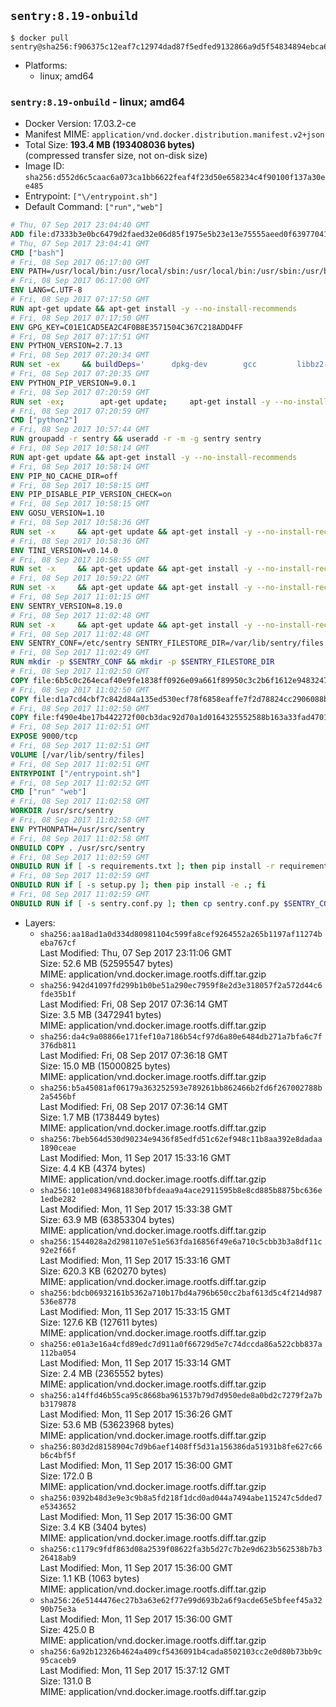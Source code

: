 ## `sentry:8.19-onbuild`

```console
$ docker pull sentry@sha256:f906375c12eaf7c12974dad87f5edfed9132866a9d5f54834894ebca650de1da
```

-	Platforms:
	-	linux; amd64

### `sentry:8.19-onbuild` - linux; amd64

-	Docker Version: 17.03.2-ce
-	Manifest MIME: `application/vnd.docker.distribution.manifest.v2+json`
-	Total Size: **193.4 MB (193408036 bytes)**  
	(compressed transfer size, not on-disk size)
-	Image ID: `sha256:d552d6c5caac6a073ca1bb6622feaf4f23d50e658234c4f90100f137a30ee485`
-	Entrypoint: `["\/entrypoint.sh"]`
-	Default Command: `["run","web"]`

```dockerfile
# Thu, 07 Sep 2017 23:04:40 GMT
ADD file:d7333b3e0bc6479d2faed32e06d85f1975e5b23e13e75555aeed0f639770413b in / 
# Thu, 07 Sep 2017 23:04:41 GMT
CMD ["bash"]
# Fri, 08 Sep 2017 06:17:00 GMT
ENV PATH=/usr/local/bin:/usr/local/sbin:/usr/local/bin:/usr/sbin:/usr/bin:/sbin:/bin
# Fri, 08 Sep 2017 06:17:00 GMT
ENV LANG=C.UTF-8
# Fri, 08 Sep 2017 07:17:50 GMT
RUN apt-get update && apt-get install -y --no-install-recommends 		ca-certificates 		libgdbm3 		libsqlite3-0 		libssl1.0.0 	&& rm -rf /var/lib/apt/lists/*
# Fri, 08 Sep 2017 07:17:50 GMT
ENV GPG_KEY=C01E1CAD5EA2C4F0B8E3571504C367C218ADD4FF
# Fri, 08 Sep 2017 07:17:51 GMT
ENV PYTHON_VERSION=2.7.13
# Fri, 08 Sep 2017 07:20:34 GMT
RUN set -ex 	&& buildDeps=' 		dpkg-dev 		gcc 		libbz2-dev 		libc6-dev 		libdb-dev 		libgdbm-dev 		libncurses-dev 		libreadline-dev 		libsqlite3-dev 		libssl-dev 		make 		tcl-dev 		tk-dev 		wget 		xz-utils 		zlib1g-dev 	' 	&& apt-get update && apt-get install -y $buildDeps --no-install-recommends && rm -rf /var/lib/apt/lists/* 		&& wget -O python.tar.xz "https://www.python.org/ftp/python/${PYTHON_VERSION%%[a-z]*}/Python-$PYTHON_VERSION.tar.xz" 	&& wget -O python.tar.xz.asc "https://www.python.org/ftp/python/${PYTHON_VERSION%%[a-z]*}/Python-$PYTHON_VERSION.tar.xz.asc" 	&& export GNUPGHOME="$(mktemp -d)" 	&& gpg --keyserver ha.pool.sks-keyservers.net --recv-keys "$GPG_KEY" 	&& gpg --batch --verify python.tar.xz.asc python.tar.xz 	&& rm -rf "$GNUPGHOME" python.tar.xz.asc 	&& mkdir -p /usr/src/python 	&& tar -xJC /usr/src/python --strip-components=1 -f python.tar.xz 	&& rm python.tar.xz 		&& cd /usr/src/python 	&& gnuArch="$(dpkg-architecture --query DEB_BUILD_GNU_TYPE)" 	&& ./configure 		--build="$gnuArch" 		--enable-shared 		--enable-unicode=ucs4 	&& make -j "$(nproc)" 	&& make install 	&& ldconfig 		&& apt-get purge -y --auto-remove $buildDeps 		&& find /usr/local -depth 		\( 			\( -type d -a \( -name test -o -name tests \) \) 			-o 			\( -type f -a \( -name '*.pyc' -o -name '*.pyo' \) \) 		\) -exec rm -rf '{}' + 	&& rm -rf /usr/src/python
# Fri, 08 Sep 2017 07:20:35 GMT
ENV PYTHON_PIP_VERSION=9.0.1
# Fri, 08 Sep 2017 07:20:59 GMT
RUN set -ex; 		apt-get update; 	apt-get install -y --no-install-recommends wget; 	rm -rf /var/lib/apt/lists/*; 		wget -O get-pip.py 'https://bootstrap.pypa.io/get-pip.py'; 		apt-get purge -y --auto-remove wget; 		python get-pip.py 		--disable-pip-version-check 		--no-cache-dir 		"pip==$PYTHON_PIP_VERSION" 	; 	pip --version; 		find /usr/local -depth 		\( 			\( -type d -a \( -name test -o -name tests \) \) 			-o 			\( -type f -a \( -name '*.pyc' -o -name '*.pyo' \) \) 		\) -exec rm -rf '{}' +; 	rm -f get-pip.py
# Fri, 08 Sep 2017 07:20:59 GMT
CMD ["python2"]
# Fri, 08 Sep 2017 10:57:44 GMT
RUN groupadd -r sentry && useradd -r -m -g sentry sentry
# Fri, 08 Sep 2017 10:58:14 GMT
RUN apt-get update && apt-get install -y --no-install-recommends         gcc         git         libffi-dev         libjpeg-dev         libpq-dev         libxml2-dev         libxslt-dev         libyaml-dev     && rm -rf /var/lib/apt/lists/*
# Fri, 08 Sep 2017 10:58:14 GMT
ENV PIP_NO_CACHE_DIR=off
# Fri, 08 Sep 2017 10:58:15 GMT
ENV PIP_DISABLE_PIP_VERSION_CHECK=on
# Fri, 08 Sep 2017 10:58:15 GMT
ENV GOSU_VERSION=1.10
# Fri, 08 Sep 2017 10:58:36 GMT
RUN set -x     && apt-get update && apt-get install -y --no-install-recommends wget && rm -rf /var/lib/apt/lists/*     && wget -O /usr/local/bin/gosu "https://github.com/tianon/gosu/releases/download/$GOSU_VERSION/gosu-$(dpkg --print-architecture)"     && wget -O /usr/local/bin/gosu.asc "https://github.com/tianon/gosu/releases/download/$GOSU_VERSION/gosu-$(dpkg --print-architecture).asc"     && export GNUPGHOME="$(mktemp -d)"     && gpg --keyserver ha.pool.sks-keyservers.net --recv-keys B42F6819007F00F88E364FD4036A9C25BF357DD4     && gpg --batch --verify /usr/local/bin/gosu.asc /usr/local/bin/gosu     && rm -r "$GNUPGHOME" /usr/local/bin/gosu.asc     && chmod +x /usr/local/bin/gosu     && gosu nobody true     && apt-get purge -y --auto-remove wget
# Fri, 08 Sep 2017 10:58:36 GMT
ENV TINI_VERSION=v0.14.0
# Fri, 08 Sep 2017 10:58:55 GMT
RUN set -x     && apt-get update && apt-get install -y --no-install-recommends wget && rm -rf /var/lib/apt/lists/*     && wget -O /usr/local/bin/tini "https://github.com/krallin/tini/releases/download/$TINI_VERSION/tini"     && wget -O /usr/local/bin/tini.asc "https://github.com/krallin/tini/releases/download/$TINI_VERSION/tini.asc"     && export GNUPGHOME="$(mktemp -d)"     && gpg --keyserver ha.pool.sks-keyservers.net --recv-keys 6380DC428747F6C393FEACA59A84159D7001A4E5     && gpg --batch --verify /usr/local/bin/tini.asc /usr/local/bin/tini     && rm -r "$GNUPGHOME" /usr/local/bin/tini.asc     && chmod +x /usr/local/bin/tini     && tini -h     && apt-get purge -y --auto-remove wget
# Fri, 08 Sep 2017 10:59:22 GMT
RUN set -x     && apt-get update && apt-get install -y --no-install-recommends make && rm -rf /var/lib/apt/lists/*     && pip install librabbitmq==1.6.1     && python -c 'import librabbitmq'     && apt-get purge -y --auto-remove make
# Fri, 08 Sep 2017 11:01:15 GMT
ENV SENTRY_VERSION=8.19.0
# Fri, 08 Sep 2017 11:02:48 GMT
RUN set -x     && apt-get update && apt-get install -y --no-install-recommends wget g++ && rm -rf /var/lib/apt/lists/*     && mkdir -p /usr/src/sentry     && wget -O /usr/src/sentry/sentry-${SENTRY_VERSION}-py27-none-any.whl "https://github.com/getsentry/sentry/releases/download/${SENTRY_VERSION}/sentry-${SENTRY_VERSION}-py27-none-any.whl"     && wget -O /usr/src/sentry/sentry-${SENTRY_VERSION}-py27-none-any.whl.asc "https://github.com/getsentry/sentry/releases/download/${SENTRY_VERSION}/sentry-${SENTRY_VERSION}-py27-none-any.whl.asc"     && wget -O /usr/src/sentry/sentry_plugins-${SENTRY_VERSION}-py2.py3-none-any.whl "https://github.com/getsentry/sentry/releases/download/${SENTRY_VERSION}/sentry_plugins-${SENTRY_VERSION}-py2.py3-none-any.whl"     && wget -O /usr/src/sentry/sentry_plugins-${SENTRY_VERSION}-py2.py3-none-any.whl.asc "https://github.com/getsentry/sentry/releases/download/${SENTRY_VERSION}/sentry_plugins-${SENTRY_VERSION}-py2.py3-none-any.whl.asc"     && export GNUPGHOME="$(mktemp -d)"     && gpg --keyserver ha.pool.sks-keyservers.net --recv-keys D8749766A66DD714236A932C3B2D400CE5BBCA60     && gpg --batch --verify /usr/src/sentry/sentry-${SENTRY_VERSION}-py27-none-any.whl.asc /usr/src/sentry/sentry-${SENTRY_VERSION}-py27-none-any.whl     && gpg --batch --verify /usr/src/sentry/sentry_plugins-${SENTRY_VERSION}-py2.py3-none-any.whl.asc /usr/src/sentry/sentry_plugins-${SENTRY_VERSION}-py2.py3-none-any.whl     && pip install         /usr/src/sentry/sentry-${SENTRY_VERSION}-py27-none-any.whl         /usr/src/sentry/sentry_plugins-${SENTRY_VERSION}-py2.py3-none-any.whl     && sentry --help     && sentry plugins list     && rm -r "$GNUPGHOME" /usr/src/sentry     && apt-get purge -y --auto-remove wget g++
# Fri, 08 Sep 2017 11:02:48 GMT
ENV SENTRY_CONF=/etc/sentry SENTRY_FILESTORE_DIR=/var/lib/sentry/files
# Fri, 08 Sep 2017 11:02:49 GMT
RUN mkdir -p $SENTRY_CONF && mkdir -p $SENTRY_FILESTORE_DIR
# Fri, 08 Sep 2017 11:02:50 GMT
COPY file:6b5c0c264ecaf40e9fe1838ff0926e09a661f89950c3c2b6f1612e948324733d in /etc/sentry/ 
# Fri, 08 Sep 2017 11:02:50 GMT
COPY file:d1a7cd4cbf7c842d84a135ed530ecf78f6858eaffe7f2d78824cc2906088bdd1 in /etc/sentry/ 
# Fri, 08 Sep 2017 11:02:50 GMT
COPY file:f490e4be17b442272f00cb3dac92d70a1d0164325552588b163a33fad4701f18 in /entrypoint.sh 
# Fri, 08 Sep 2017 11:02:51 GMT
EXPOSE 9000/tcp
# Fri, 08 Sep 2017 11:02:51 GMT
VOLUME [/var/lib/sentry/files]
# Fri, 08 Sep 2017 11:02:51 GMT
ENTRYPOINT ["/entrypoint.sh"]
# Fri, 08 Sep 2017 11:02:52 GMT
CMD ["run" "web"]
# Fri, 08 Sep 2017 11:02:58 GMT
WORKDIR /usr/src/sentry
# Fri, 08 Sep 2017 11:02:58 GMT
ENV PYTHONPATH=/usr/src/sentry
# Fri, 08 Sep 2017 11:02:58 GMT
ONBUILD COPY . /usr/src/sentry
# Fri, 08 Sep 2017 11:02:59 GMT
ONBUILD RUN if [ -s requirements.txt ]; then pip install -r requirements.txt; fi
# Fri, 08 Sep 2017 11:02:59 GMT
ONBUILD RUN if [ -s setup.py ]; then pip install -e .; fi
# Fri, 08 Sep 2017 11:02:59 GMT
ONBUILD RUN if [ -s sentry.conf.py ]; then cp sentry.conf.py $SENTRY_CONF/; fi 	&& if [ -s config.yml ]; then cp config.yml $SENTRY_CONF/; fi
```

-	Layers:
	-	`sha256:aa18ad1a0d334d80981104c599fa8cef9264552a265b1197af11274beba767cf`  
		Last Modified: Thu, 07 Sep 2017 23:11:06 GMT  
		Size: 52.6 MB (52595547 bytes)  
		MIME: application/vnd.docker.image.rootfs.diff.tar.gzip
	-	`sha256:942d41097fd299b1b0be51a290ec7959f8e2d3e318057f2a572d44c6fde35b1f`  
		Last Modified: Fri, 08 Sep 2017 07:36:14 GMT  
		Size: 3.5 MB (3472941 bytes)  
		MIME: application/vnd.docker.image.rootfs.diff.tar.gzip
	-	`sha256:da4c9a08866e171fef10a7186b54cf97d6a80e6484db271a7bfa6c7f376db811`  
		Last Modified: Fri, 08 Sep 2017 07:36:18 GMT  
		Size: 15.0 MB (15000825 bytes)  
		MIME: application/vnd.docker.image.rootfs.diff.tar.gzip
	-	`sha256:b5a45081af06179a363252593e789261bb862466b2fd6f267002788b2a5456bf`  
		Last Modified: Fri, 08 Sep 2017 07:36:14 GMT  
		Size: 1.7 MB (1738449 bytes)  
		MIME: application/vnd.docker.image.rootfs.diff.tar.gzip
	-	`sha256:7beb564d530d90234e9436f85edfd51c62ef948c11b8aa392e8dadaa1890ceae`  
		Last Modified: Mon, 11 Sep 2017 15:33:16 GMT  
		Size: 4.4 KB (4374 bytes)  
		MIME: application/vnd.docker.image.rootfs.diff.tar.gzip
	-	`sha256:101e083496818830fbfdeaa9a4ace2911595b8e8cd885b8875bc636e1edbe282`  
		Last Modified: Mon, 11 Sep 2017 15:33:38 GMT  
		Size: 63.9 MB (63853304 bytes)  
		MIME: application/vnd.docker.image.rootfs.diff.tar.gzip
	-	`sha256:1544028a2d2981107e51e563fda16856f49e6a710c5cbb3b3a8df11c92e2f66f`  
		Last Modified: Mon, 11 Sep 2017 15:33:16 GMT  
		Size: 620.3 KB (620270 bytes)  
		MIME: application/vnd.docker.image.rootfs.diff.tar.gzip
	-	`sha256:bdcb06932161b5362a710b17bd4a796b650cc2baf613d5c4f214d987536e8778`  
		Last Modified: Mon, 11 Sep 2017 15:33:15 GMT  
		Size: 127.6 KB (127611 bytes)  
		MIME: application/vnd.docker.image.rootfs.diff.tar.gzip
	-	`sha256:e01a3e16a4cfd89edc7d911a0f66729d5e7c74dccda86a522cbb837a112ba054`  
		Last Modified: Mon, 11 Sep 2017 15:33:14 GMT  
		Size: 2.4 MB (2365552 bytes)  
		MIME: application/vnd.docker.image.rootfs.diff.tar.gzip
	-	`sha256:a14ffd46b55ca95c8668ba961537b79d7d950ede8a0bd2c7279f2a7bb3179878`  
		Last Modified: Mon, 11 Sep 2017 15:36:26 GMT  
		Size: 53.6 MB (53623968 bytes)  
		MIME: application/vnd.docker.image.rootfs.diff.tar.gzip
	-	`sha256:803d2d8158904c7d9b6aef1408ff5d31a156386da51931b8fe627c66b6c4bf5f`  
		Last Modified: Mon, 11 Sep 2017 15:36:00 GMT  
		Size: 172.0 B  
		MIME: application/vnd.docker.image.rootfs.diff.tar.gzip
	-	`sha256:0392b48d3e9e3c9b8a5fd218f1dcd0ad044a7494abe115247c5dded7e5343652`  
		Last Modified: Mon, 11 Sep 2017 15:36:00 GMT  
		Size: 3.4 KB (3404 bytes)  
		MIME: application/vnd.docker.image.rootfs.diff.tar.gzip
	-	`sha256:c1179c9fdf863d08a2539f08622fa3b5d27c7b2e9d623b562538b7b326418ab9`  
		Last Modified: Mon, 11 Sep 2017 15:36:00 GMT  
		Size: 1.1 KB (1063 bytes)  
		MIME: application/vnd.docker.image.rootfs.diff.tar.gzip
	-	`sha256:26e5144476ec27b3a63e62f77e99d693b2a6f9acde65e5bfeef45a3290b75e3a`  
		Last Modified: Mon, 11 Sep 2017 15:36:00 GMT  
		Size: 425.0 B  
		MIME: application/vnd.docker.image.rootfs.diff.tar.gzip
	-	`sha256:6a92b12326b4624a409cf5436091b4cada8502103cc2e0d80b73bb9c95caceb9`  
		Last Modified: Mon, 11 Sep 2017 15:37:12 GMT  
		Size: 131.0 B  
		MIME: application/vnd.docker.image.rootfs.diff.tar.gzip
